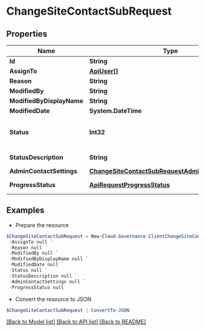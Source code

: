 # ChangeSiteContactSubRequest
## Properties

Name | Type | Description | Notes
------------ | ------------- | ------------- | -------------
**Id** | **String** |  | [optional] 
**AssignTo** | [**ApiUser[]**](ApiUser.md) |  | [optional] 
**Reason** | **String** |  | [optional] 
**ModifiedBy** | **String** |  | [optional] 
**ModifiedByDisplayName** | **String** |  | [optional] 
**ModifiedDate** | **System.DateTime** |  | [optional] 
**Status** | **Int32** |  | [optional] [readonly] [default to 0]
**StatusDescription** | **String** |  | [optional] [readonly] 
**AdminContactSettings** | [**ChangeSiteContactSubRequestAdminContactSettings**](ChangeSiteContactSubRequestAdminContactSettings.md) |  | [optional] 
**ProgressStatus** | [**ApiRequestProgressStatus**](ApiRequestProgressStatus.md) |  | [optional] [readonly] 

## Examples

- Prepare the resource
```powershell
$ChangeSiteContactSubRequest = New-Cloud.Governance.ClientChangeSiteContactSubRequest  -Id null `
 -AssignTo null `
 -Reason null `
 -ModifiedBy null `
 -ModifiedByDisplayName null `
 -ModifiedDate null `
 -Status null `
 -StatusDescription null `
 -AdminContactSettings null `
 -ProgressStatus null
```

- Convert the resource to JSON
```powershell
$ChangeSiteContactSubRequest | ConvertTo-JSON
```

[[Back to Model list]](../README.md#documentation-for-models) [[Back to API list]](../README.md#documentation-for-api-endpoints) [[Back to README]](../README.md)


